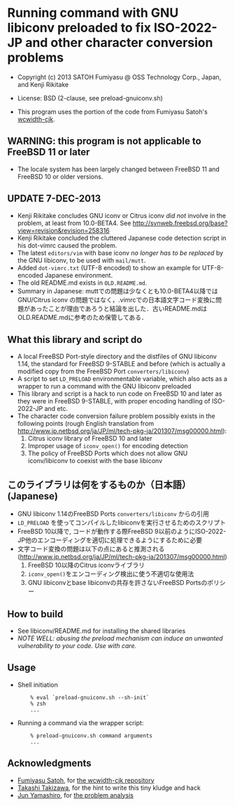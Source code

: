 # Running command with GNU libiconv preloaded to fix ISO-2022-JP and other character conversion problems

* Copyright (c) 2013 SATOH Fumiyasu @ OSS Technology Corp., Japan, and Kenji Rikitake
* License: BSD (2-clause, see preload-gnuiconv.sh)

* This program uses the portion of the code from Fumiyasu Satoh's [wcwidth-cjk](https://GitHub.com/fumiyas/wcwidth-cjk).

## WARNING: this program is not applicable to FreeBSD 11 or later

* The locale system has been largely changed between FreeBSD 11 and FreeBSD 10 or older versions.

## UPDATE 7-DEC-2013

* Kenji Rikitake concludes GNU iconv or Citrus iconv *did not* involve in the problem, at least from 10.0-BETA4. See <http://svnweb.freebsd.org/base?view=revision&revision=258316>
* Kenji Rikitake concluded the cluttered Japanese code detection script in his dot-vimrc caused the problem.
* The latest `editors/vim` with base iconv *no longer has to be replaced* by the GNU libiconv, to be used with `mail/mutt`. 
* Added `dot-vimrc.txt` (UTF-8 encoded) to show an example for UTF-8-encoded Japanese environment.
* The old README.md exists in `OLD.README.md`.
* Summary in Japanese: muttでの問題は少なくとも10.0-BETA4以降では GNU/Citrus iconv の問題ではなく，.vimrcでの日本語文字コード変換に問題があったことが理由であろうと結論を出した．古いREADME.mdはOLD.README.mdに参考のため保管してある．

## What this library and script do

* A local FreeBSD Port-style directory and the distfiles of GNU libiconv 1.14, the standard for FreeBSD 9-STABLE and before (which is actually a modified copy from the FreeBSD Port `converters/libiconv`)
* A script to set `LD_PRELOAD` environmentable variable, which also acts as a wrapper to run a command with the GNU libiconv preloaded
* This library and script is a hack to run code on FreeBSD 10 and later as they were in FreeBSD 9-STABLE, with proper encoding handling of ISO-2022-JP and etc.
* The character code conversion failure problem possibly exists in the following points (rough English translation from <http://www.jp.netbsd.org/ja/JP/ml/tech-pkg-ja/201307/msg00000.html>):
     1. Citrus iconv library of FreeBSD 10 and later
     2. Improper usage of `iconv_open()` for encoding detection
     3. The policy of FreeBSD Ports which does not allow GNU iconv/libiconv to coexist with the base libiconv

## このライブラリは何をするものか（日本語）(Japanese)

* GNU libiconv 1.14のFreeBSD Ports `converters/libiconv` からの引用
* `LD_PRELOAD` を使ってコンパイルしたlibiconvを実行させるためのスクリプト
* FreeBSD 10以降で, コードが動作する際FreeBSD 9以前のようにISO-2022-JP他のエンコーディングを適切に処理できるようにするために必要
* 文字コード変換の問題は以下の点にあると推測される (<http://www.jp.netbsd.org/ja/JP/ml/tech-pkg-ja/201307/msg00000.html>)
     1. FreeBSD 10以降のCitrus iconvライブラリ 
     2. `iconv_open()`をエンコーディング検出に使う不適切な使用法
     3. GNU libiconvとbase libiconvの共存を許さないFreeBSD Portsのポリシー

## How to build

* See libiconv/README.md for installing the shared libraries
* *NOTE WELL: abusing the preload mechanism can induce an unwanted vulnerability to your code. Use with care.*

## Usage

* Shell initiation

          % eval `preload-gnuiconv.sh --sh-init`
          % zsh
          ...

* Running a command via the wrapper script:

          % preload-gnuiconv.sh command arguments
          ...

## Acknowledgments

* [Fumiyasu Satoh](https://twitter.com/satoh_fumiyasu), for [the wcwidth-cjk repository](https://github.com/fumiyas/wcwidth-cjk)
* [Takashi Takizawa](https://twitter.com/ttkzw), for the hint to write this tiny kludge and hack
* [Jun Yamashiro](https://twitter.com/yamajun_ofug), for [the problem analysis](http://www.jp.netbsd.org/ja/JP/ml/tech-pkg-ja/201307/msg00000.htm)
